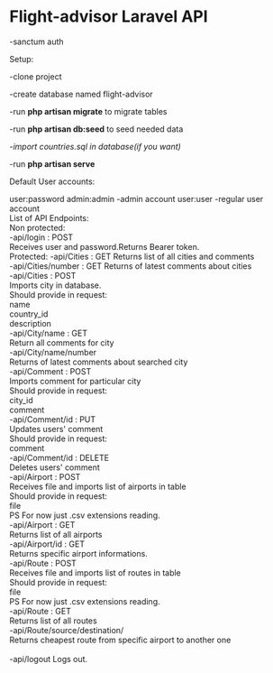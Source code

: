 <h1>Flight-advisor Laravel API</h1>
<p>
-sanctum auth

Setup:

-clone project

-create database named flight-advisor

-run <b>php artisan migrate</b> to migrate tables

-run <b>php artisan db:seed</b> to seed needed data

<i>-import countries.sql in database(if you want)</i>

-run <b>php artisan serve</b>

Default User accounts:

user:password
admin:admin  -admin account
user:user   -regular user account
<br>
List of API Endpoints:
<br>
Non protected:<br>
-api/login : POST<br>
    Receives user and password.Returns Bearer token.
<br>
Protected:
-api/Cities : GET
    Returns list of all cities and comments<br>
-api/Cities/number : GET
    Returns <number> of latest comments about cities<br>
-api/Cities : POST<br>
    Imports city in database.<br>
    Should provide in request:<br>
        name<br>
        country_id<br>
        description<br>
-api/City/name : GET<br>
    Return all comments for city<br>
-api/City/name/number<br>
    Returns <number> of latest comments about searched city<br>
-api/Comment : POST<br>
    Imports comment for particular city<br>
    Should provide in request:<br>
        city_id<br>
        comment<br>
-api/Comment/id : PUT<br>
    Updates users' comment<br>
    Should provide in request:<br>
        comment<br>
-api/Comment/id : DELETE<br>
    Deletes users' comment<br>
-api/Airport : POST<br>
    Receives file and imports list of airports in table<br>
    Should provide in request:<br>
        file<br>
    PS For now just .csv extensions reading.<br>
-api/Airport : GET<br>
    Returns list of all airports<br>
-api/Airport/id : GET<br>
    Returns specific airport informations.<br>
-api/Route : POST<br>
    Receives file and imports list of routes in table<br>
    Should provide in request:<br>
    file<br>
    PS For now just .csv extensions reading.<br>
-api/Route : GET<br>
    Returns list of all routes<br>
-api/Route/source/destination/<br>
    Returns cheapest route from specific airport to another one<br>
    <br>
-api/logout
    Logs out.
 </p>
